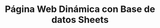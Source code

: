 ---
title: "Página Web Dinámica con Base de datos Sheets"
description: "Solución con funcionalidades avanzadas y CMS integrado."
price: 700
maintenance: 70
image: "/img/ben-kolde-bs2Ba7t69mM-unsplash.jpg"
characteristics: "CMS incluido, integraciones con APIs."
tags: ["web", "dinámica", "cms", "sheets"]
serviceType: "web_dynamic"
complexityLevel: "medium"
created: 2025-01-08T04:03:11.186Z
updated: 2025-01-08T04:03:11.186Z
active: true
---